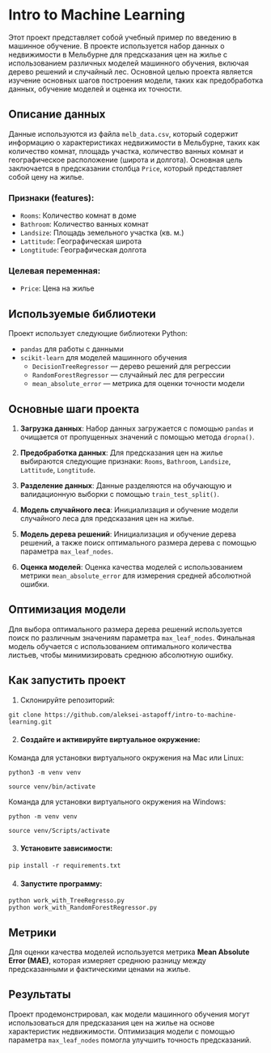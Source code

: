 
# Intro to Machine Learning

Этот проект представляет собой учебный пример по введению в машинное обучение. В проекте используется набор данных о недвижимости в Мельбурне для предсказания цен на жилье с использованием различных моделей машинного обучения, включая дерево решений и случайный лес. Основной целью проекта является изучение основных шагов построения модели, таких как предобработка данных, обучение моделей и оценка их точности.

## Описание данных

Данные используются из файла `melb_data.csv`, который содержит информацию о характеристиках недвижимости в Мельбурне, таких как количество комнат, площадь участка, количество ванных комнат и географическое расположение (широта и долгота). Основная цель заключается в предсказании столбца `Price`, который представляет собой цену на жилье.

### Признаки (features):
- `Rooms`: Количество комнат в доме
- `Bathroom`: Количество ванных комнат
- `Landsize`: Площадь земельного участка (кв. м.)
- `Lattitude`: Географическая широта
- `Longtitude`: Географическая долгота

### Целевая переменная:
- `Price`: Цена на жилье

## Используемые библиотеки

Проект использует следующие библиотеки Python:
- `pandas` для работы с данными
- `scikit-learn` для моделей машинного обучения
  - `DecisionTreeRegressor` — дерево решений для регрессии
  - `RandomForestRegressor` — случайный лес для регрессии
  - `mean_absolute_error` — метрика для оценки точности модели

## Основные шаги проекта

1. **Загрузка данных**: Набор данных загружается с помощью `pandas` и очищается от пропущенных значений с помощью метода `dropna()`.

2. **Предобработка данных**: Для предсказания цен на жилье выбираются следующие признаки: `Rooms`, `Bathroom`, `Landsize`, `Lattitude`, `Longtitude`.

3. **Разделение данных**: Данные разделяются на обучающую и валидационную выборки с помощью `train_test_split()`.

4. **Модель случайного леса**: Инициализация и обучение модели случайного леса для предсказания цен на жилье.

5. **Модель дерева решений**: Инициализация и обучение дерева решений, а также поиск оптимального размера дерева с помощью параметра `max_leaf_nodes`.

6. **Оценка моделей**: Оценка качества моделей с использованием метрики `mean_absolute_error` для измерения средней абсолютной ошибки.

## Оптимизация модели

Для выбора оптимального размера дерева решений используется поиск по различным значениям параметра `max_leaf_nodes`. Финальная модель обучается с использованием оптимального количества листьев, чтобы минимизировать среднюю абсолютную ошибку.

## Как запустить проект

1. Склонируйте репозиторий:

```
git clone https://github.com/aleksei-astapoff/intro-to-machine-learning.git
```

2. #### Создайте и активируйте виртуальное окружение:
Команда для установки виртуального окружения на Mac или Linux:
```
python3 -m venv venv

source venv/bin/activate
```

Команда для установки виртуального окружения на Windows:
```
python -m venv venv

source venv/Scripts/activate
```

3. #### Установите зависимости:
```
pip install -r requirements.txt
```

4. #### Запустите программу:
```
python work_with_TreeRegresso.py
python work_with_RandomForestRegressor.py
```

## Метрики

Для оценки качества моделей используется метрика **Mean Absolute Error (MAE)**, которая измеряет среднюю разницу между предсказанными и фактическими ценами на жилье.

## Результаты

Проект продемонстрировал, как модели машинного обучения могут использоваться для предсказания цен на жилье на основе характеристик недвижимости. Оптимизация модели с помощью параметра `max_leaf_nodes` помогла улучшить точность предсказаний.


